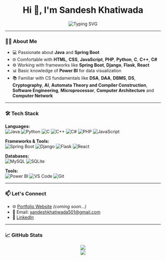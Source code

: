 <h1 align="center">Hi 👋, I'm Sandesh Khatiwada</h1>
<p align="center">
<img src="https://readme-typing-svg.demolab.com?font=Fira+Code&size=22&duration=3000&pause=1000&center=true&vCenter=true&width=500&lines=Backend+Developer;Code+Lover;Spring+Boot+Developer;Tech+Learner" alt="Typing SVG" />

</p>

---

### 👨‍💻 About Me

- 💻 Passionate about **Java** and **Spring Boot**
- 🌐 Comfortable with **HTML**, **CSS**, **JavaScript**, **PHP**, **Python**, **C**, **C++**, **C#**
- ⚙️ Working with frameworks like **Spring Boot**, **Django**, **Flask**, **React**
- 📊 Basic knowledge of **Power BI** for data visualization
- 📚 Familiar with CS fundamentals like **DSA**, **DAA**, **DBMS**, **DS**, **Cryptography**, **AI**, **Automata Theory and Compiler Construction**, **Software Engineering**, **Microprocessor**, **Computer              Architecture** and **Computer Network**

---

### 🛠️ Tech Stack

**Languages:**  
![Java](https://img.shields.io/badge/Java-ED8B00?style=for-the-badge&logo=java&logoColor=white)
![Python](https://img.shields.io/badge/Python-3776AB?style=for-the-badge&logo=python&logoColor=white)
![C](https://img.shields.io/badge/C-00599C?style=for-the-badge&logo=c&logoColor=white)
![C++](https://img.shields.io/badge/C++-00599C?style=for-the-badge&logo=c%2B%2B&logoColor=white)
![C#](https://img.shields.io/badge/C%23-239120?style=for-the-badge&logo=c-sharp&logoColor=white)
![PHP](https://img.shields.io/badge/PHP-777BB4?style=for-the-badge&logo=php&logoColor=white)
![JavaScript](https://img.shields.io/badge/JavaScript-F7DF1E?style=for-the-badge&logo=javascript&logoColor=black)

**Frameworks & Tools:**  
![Spring Boot](https://img.shields.io/badge/Spring%20Boot-6DB33F?style=for-the-badge&logo=spring-boot&logoColor=white)
![Django](https://img.shields.io/badge/Django-092E20?style=for-the-badge&logo=django&logoColor=white)
![Flask](https://img.shields.io/badge/Flask-000000?style=for-the-badge&logo=flask&logoColor=white)
![React](https://img.shields.io/badge/React-20232A?style=for-the-badge&logo=react&logoColor=61DAFB)

**Databases:**  
![MySQL](https://img.shields.io/badge/MySQL-4479A1?style=for-the-badge&logo=mysql&logoColor=white)
![SQLite](https://img.shields.io/badge/SQLite-003B57?style=for-the-badge&logo=sqlite&logoColor=white)

**Tools:**  
![Power BI](https://img.shields.io/badge/Power%20BI-F2C811?style=for-the-badge&logo=powerbi&logoColor=black)
![VS Code](https://img.shields.io/badge/VS%20Code-007ACC?style=for-the-badge&logo=visual-studio-code&logoColor=white)
![Git](https://img.shields.io/badge/Git-F05032?style=for-the-badge&logo=git&logoColor=white)

---

### 📫 Let's Connect

- 🌐 [Portfolio Website](#) *(coming soon...)*
- 📧 Email: sandeshkhatiwada501@gmail.com
- 🔗 [LinkedIn](https://www.linkedin.com/in/sandesh-khatiwada-523b4626a/)

---

### 📈 GitHub Stats

<p align="center">
  <img src="https://github-readme-stats.vercel.app/api?username=SandeshKhatiwada05&show_icons=true&theme=tokyonight" />
  <br>
  <img src="https://github-readme-stats.vercel.app/api/top-langs/?username=SandeshKhatiwada05&layout=compact&theme=tokyonight" />
</p>
